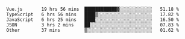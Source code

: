 
<!--
**xy406043/xy406043** is a ✨ _special_ ✨ repository because its `README.md` (this file) appears on your GitHub profile.

Here are some ideas to get you started:

- 🔭 I’m currently working on ...
- 🌱 I’m currently learning ...
- 👯 I’m looking to collaborate on ...
- 🤔 I’m looking for help with ...
- 💬 Ask me about ...
- 📫 How to reach me: ...
- 😄 Pronouns: ...
- ⚡ Fun fact: ...
-->

<!--START_SECTION:waka-->
```text
Vue.js       19 hrs 56 mins  ████████████▓░░░░░░░░░░░░   51.18 % 
TypeScript   6 hrs 56 mins   ████▒░░░░░░░░░░░░░░░░░░░░   17.82 % 
JavaScript   6 hrs 25 mins   ████░░░░░░░░░░░░░░░░░░░░░   16.50 % 
JSON         3 hrs 2 mins    ██░░░░░░░░░░░░░░░░░░░░░░░   07.83 % 
Other        37 mins         ▒░░░░░░░░░░░░░░░░░░░░░░░░   01.62 % 
```
<!--END_SECTION:waka-->
